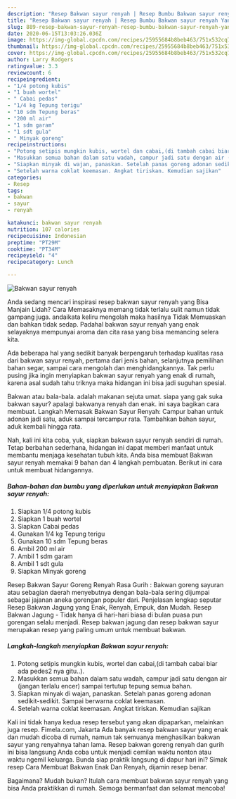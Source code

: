 ```yaml
---
description: "Resep Bakwan sayur renyah | Resep Bumbu Bakwan sayur renyah Yang Menggugah Selera"
title: "Resep Bakwan sayur renyah | Resep Bumbu Bakwan sayur renyah Yang Menggugah Selera"
slug: 889-resep-bakwan-sayur-renyah-resep-bumbu-bakwan-sayur-renyah-yang-menggugah-selera
date: 2020-06-15T13:03:26.036Z
image: https://img-global.cpcdn.com/recipes/25955684b8beb463/751x532cq70/bakwan-sayur-renyah-foto-resep-utama.jpg
thumbnail: https://img-global.cpcdn.com/recipes/25955684b8beb463/751x532cq70/bakwan-sayur-renyah-foto-resep-utama.jpg
cover: https://img-global.cpcdn.com/recipes/25955684b8beb463/751x532cq70/bakwan-sayur-renyah-foto-resep-utama.jpg
author: Larry Rodgers
ratingvalue: 3.3
reviewcount: 6
recipeingredient:
- "1/4 potong kubis"
- "1 buah wortel"
- " Cabai pedas"
- "1/4 kg Tepung terigu"
- "10 sdm Tepung beras"
- "200 ml air"
- "1 sdm garam"
- "1 sdt gula"
- " Minyak goreng"
recipeinstructions:
- "Potong setipis mungkin kubis, wortel dan cabai,(di tambah cabai biar ada pedes2 nya gitu..)."
- "Masukkan semua bahan dalam satu wadah, campur jadi satu dengan air (jangan terlalu encer) sampai tertutup tepung semua bahan."
- "Siapkan minyak di wajan, panaskan. Setelah panas goreng adonan sedikit-sedikit. Sampai berwarna coklat keemasan."
- "Setelah warna coklat keemasan. Angkat tiriskan. Kemudian sajikan"
categories:
- Resep
tags:
- bakwan
- sayur
- renyah

katakunci: bakwan sayur renyah 
nutrition: 107 calories
recipecuisine: Indonesian
preptime: "PT29M"
cooktime: "PT34M"
recipeyield: "4"
recipecategory: Lunch

---
```



![Bakwan sayur renyah](https://img-global.cpcdn.com/recipes/25955684b8beb463/751x532cq70/bakwan-sayur-renyah-foto-resep-utama.jpg)

Anda sedang mencari inspirasi resep bakwan sayur renyah yang Bisa Manjain Lidah? Cara Memasaknya memang tidak terlalu sulit namun tidak gampang juga. andaikata keliru mengolah maka hasilnya Tidak Memuaskan dan bahkan tidak sedap. Padahal bakwan sayur renyah yang enak selayaknya mempunyai aroma dan cita rasa yang bisa memancing selera kita.

Ada beberapa hal yang sedikit banyak berpengaruh terhadap kualitas rasa dari bakwan sayur renyah, pertama dari jenis bahan, selanjutnya pemilihan bahan segar, sampai cara mengolah dan menghidangkannya. Tak perlu pusing jika ingin menyiapkan bakwan sayur renyah yang enak di rumah, karena asal sudah tahu triknya maka hidangan ini bisa jadi suguhan spesial.

Bakwan atau bala-bala. adalah makanan sejuta umat. siapa yang gak suka bakwan sayur? apalagi bakwanya renyah dan enak. ini saya bagikan cara membuat. Langkah Memasak Bakwan Sayur Renyah: Campur bahan untuk adonan jadi satu, aduk sampai tercampur rata. Tambahkan bahan sayur, aduk kembali hingga rata.


Nah, kali ini kita coba, yuk, siapkan bakwan sayur renyah sendiri di rumah. Tetap berbahan sederhana, hidangan ini dapat memberi manfaat untuk membantu menjaga kesehatan tubuh kita. Anda bisa membuat Bakwan sayur renyah memakai 9 bahan dan 4 langkah pembuatan. Berikut ini cara untuk membuat hidangannya.

<!--inarticleads1-->

##### Bahan-bahan dan bumbu yang diperlukan untuk menyiapkan Bakwan sayur renyah:

1. Siapkan 1/4 potong kubis
1. Siapkan 1 buah wortel
1. Siapkan  Cabai pedas
1. Gunakan 1/4 kg Tepung terigu
1. Gunakan 10 sdm Tepung beras
1. Ambil 200 ml air
1. Ambil 1 sdm garam
1. Ambil 1 sdt gula
1. Siapkan  Minyak goreng


Resep Bakwan Sayur Goreng Renyah Rasa Gurih : Bakwan goreng sayuran atau sebagian daerah menyebutnya dengan bala-bala sering dijumpai sebagai jajanan aneka gorengan populer dari. Penjelasan lengkap seputar Resep Bakwan Jagung yang Enak, Renyah, Empuk, dan Mudah. Resep Bakwan Jagung - Tidak hanya di hari-hari biasa di bulan puasa pun gorengan selalu menjadi. Resep bakwan jagung dan resep bakwan sayur merupakan resep yang paling umum untuk membuat bakwan. 

<!--inarticleads2-->

##### Langkah-langkah menyiapkan Bakwan sayur renyah:

1. Potong setipis mungkin kubis, wortel dan cabai,(di tambah cabai biar ada pedes2 nya gitu..).
1. Masukkan semua bahan dalam satu wadah, campur jadi satu dengan air (jangan terlalu encer) sampai tertutup tepung semua bahan.
1. Siapkan minyak di wajan, panaskan. Setelah panas goreng adonan sedikit-sedikit. Sampai berwarna coklat keemasan.
1. Setelah warna coklat keemasan. Angkat tiriskan. Kemudian sajikan


Kali ini tidak hanya kedua resep tersebut yang akan dipaparkan, melainkan juga resep. Fimela.com, Jakarta Ada banyak resep bakwan sayur yang enak dan mudah dicoba di rumah, namun tak semuanya menghasilkan bakwan sayur yang renyahnya tahan lama. Resep bakwan goreng renyah dan gurih ini bisa langsung Anda coba untuk menjadi cemilan waktu nonton atau waktu ngemil keluarga. Bunda siap praktik langsung di dapur hari ini? Simak resep Cara Membuat Bakwan Enak Dan Renyah, dijamin resep benar. 

Bagaimana? Mudah bukan? Itulah cara membuat bakwan sayur renyah yang bisa Anda praktikkan di rumah. Semoga bermanfaat dan selamat mencoba!
